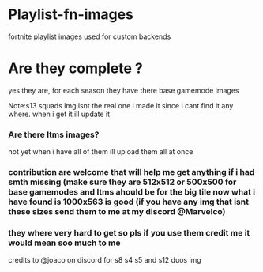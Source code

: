 # Playlist-fn-images
fortnite playlist images used for custom backends

# Are they complete ?

yes they are, for each season they have there base gamemode images

Note:s13 squads img isnt the real one i made it since i cant find it any where. when i get it ill update it

### Are there ltms images?

not yet when i have all of them ill upload them all at once 

### contribution are welcome that will help me get anything if i had smth missing (make sure they are 512x512 or 500x500 for base gamemodes and ltms ahould be for the big tile now what i have found is 1000x563 is good (if you have any img that isnt these sizes send them to me at my discord @Marvelco)

### they where very hard to get so pls if you use them credit me it would mean soo much to me

credits to @joaco on discord for s8 s4 s5 and s12 duos img
